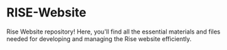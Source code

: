 # RISE-Website
Rise Website repository! Here, you'll find all the essential materials and files needed for developing and managing the Rise website efficiently.
